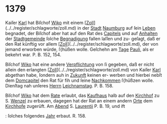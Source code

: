 # 1379

Kaiſer [Karl](../../register/worte/karl.md) hat Biſchof [Wiko](../../register/worte/wiko.md) mit einem [[Zoll](../../register/worte/zoll.md)](../../register/schlagworte/zoll.md) in der
[Stadt](../../register/worte/stadt.md) [Naumburg](../../register/orte/naumburg.md) auf ſein [Leben](../../register/worte/leben.md) begnadet, der Biſchof
aber hat auf den Rat des [Capitels](../../register/worte/capitels.md) und auf [Anhalten](../../register/worte/anhalten.md) der
[Stadtgemeinde](../../register/worte/stadtgemeinde.md) ſolche [Begnadigung](../../register/worte/begnadigung.md) fallen laſſen und zu-
geſagt, daß er den Rat künftig vor allem [[Zoll](../../register/worte/zoll.md)](../../register/schlagworte/zoll.md), der von
jemand erworben würde, ſ{hüßen wolle. Geſchehn am
[Tage](../../register/worte/tage.md) [Pauli](../../register/worte/pauli.md), als er bekehrt war. P. B. 152, 154.

Biſchof [Wiko](../../register/worte/wiko.md) hat eine andere [Verpflichtung](../../register/worte/verpflichtung.md) von ſi
gegeben, daß er nicht allein den erlangten [[Zoll](../../register/worte/zoll.md)](../../register/schlagworte/zoll.md) von Kaiſer
[Karl](../../register/worte/karl.md) abgethan habe, ſondern auh in [Zukunft](../../register/orte/zukunft.md) keinen er-
werben und hierbei nebſt dem [Domcapitel](../../register/worte/domcapitel.md) den Rat für
fih und ſeine [Nachkommen](../../register/worte/nachkommen.md) ſ{hüßzen wolle. Dienſtag nah
unſeres [Herrn](../../register/worte/herrn.md) [Leichnamstag](../../register/worte/leichnamstag.md). P. B. 158.

Biſchof [Wiko](../../register/worte/wiko.md) hat dem [Rate](../../register/worte/rate.md) erlaubt, das [Kaufhaus](../../register/worte/kaufhaus.md)
halb auf den [Kirchhof](../../register/worte/kirchhof.md) zu S. [Wenzel](../../register/worte/wenzel.md) zu erbauen,
dagegen hat der Rat an einem andern [Orte](../../register/worte/orte.md) dem [Kirchhofe](../../register/worte/kirchhofe.md)
zugerüft. Am [Abend](../../register/worte/abend.md) S. [Laurentii](../../register/worte/laurentii.md) P. B. 19, und ift

: ſolches folgendes [Jahr](../../register/worte/jahr.md) erbaut. R. 158.
